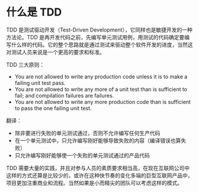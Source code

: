 # 什么是 TDD
TDD 是测试驱动开发（Test-Driven Development），它同样也是敏捷开发的一种方法论。TDD 是再开发代码之前，先编写单元测试用例，用测试的代码确定要编写什么样的代码。它的整个思路就是通过测试来驱动整个软件开发的进度，当然这对测试人员来说是一个更高的要求和标准。

TDD 三大原则：

* You are not allowed to write any production code unless it is to make a failing unit test pass.
* You are not allowed to write any more of a unit test than is sufficient to fail; and compilation failures are failures.
* You are not allowed to write any more production code than is sufficient to pass the one failing unit test.

翻译：

* 除非要进行失败的单元测试通过，否则不允许编写任何生产代码
* 在一个单元测试中，只允许编写刚好能够导致失败的内容（编译错误也算失败）
* 只允许编写刚好能够使一个失败的单元测试通过的产品代码

TDD 需要大量的实践，并且对参与人员的素质要求相当高，在现在互联网公司中这样的方式还算是比较少的，或许在这种快节奏的变化多端的巨型互联网产品中，项目更加注重商业和流程。当然如果是小而精尖的团队可以考虑这样的模式。